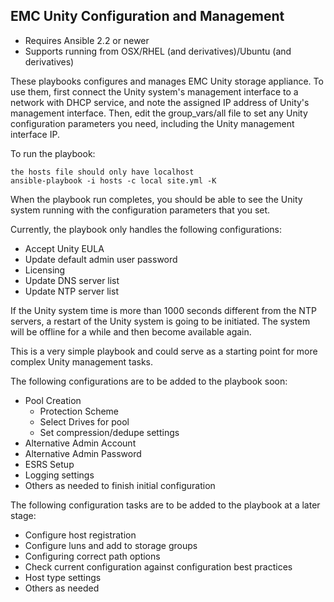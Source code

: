 ## EMC Unity Configuration and Management

- Requires Ansible 2.2 or newer
- Supports running from OSX/RHEL (and derivatives)/Ubuntu (and derivatives)

These playbooks configures and manages EMC Unity storage appliance.
To use them, first connect the Unity system's management interface to 
a network with DHCP service, and note the assigned IP address of Unity's
management interface. Then, edit the group_vars/all file to 
set any Unity configuration parameters you need, including the Unity management 
interface IP.

To run the playbook:

    the hosts file should only have localhost
    ansible-playbook -i hosts -c local site.yml -K 

When the playbook run completes, you should be able to see the Unity system 
running with the configuration parameters that you set.

Currently, the playbook only handles the following configurations:

- Accept Unity EULA
- Update default admin user password
- Licensing
- Update DNS server list
- Update NTP server list

If the Unity system time is more than 1000 seconds different from the NTP servers, 
a restart of the Unity system is going to be initiated. The system will be offline 
for a while and then become available again.

This is a very simple playbook and could serve as a starting point for more
complex Unity management tasks. 

The following configurations are to be added to the playbook soon:

- Pool Creation
  * Protection Scheme
  * Select Drives for pool
  * Set compression/dedupe settings
- Alternative Admin Account
- Alternative Admin Password
- ESRS Setup
- Logging settings
- Others as needed to finish initial configuration

The following configuration tasks are to be added to the playbook at a later stage:
- Configure host registration
- Configure luns and add to storage groups
- Configuring correct path options
- Check current configuration against configuration best practices
- Host type settings
- Others as needed

